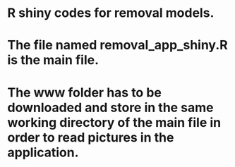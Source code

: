 # R shiny codes for removal models.

# The file named removal_app_shiny.R is the main file.

# The www folder has to be downloaded and store in the same working directory of the main file in order to read pictures in the application.
